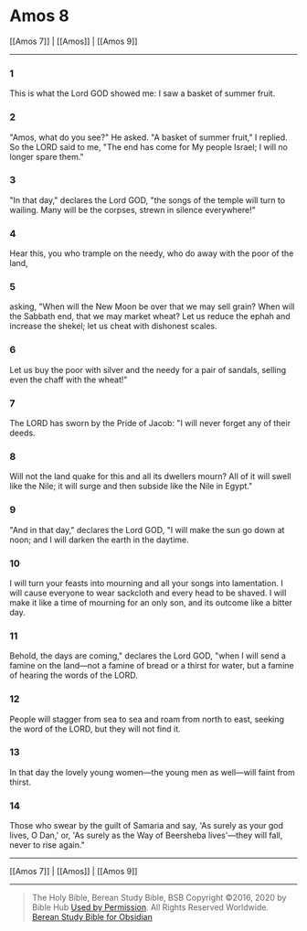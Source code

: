 # Amos 8

[[Amos 7]] | [[Amos]] | [[Amos 9]]

---

### 1
This is what the Lord GOD showed me: I saw a basket of summer fruit.

### 2
"Amos, what do you see?" He asked. "A basket of summer fruit," I replied. So the LORD said to me, "The end has come for My people Israel; I will no longer spare them."

### 3
"In that day," declares the Lord GOD, "the songs of the temple will turn to wailing. Many will be the corpses, strewn in silence everywhere!"

### 4
Hear this, you who trample on the needy, who do away with the poor of the land,

### 5
asking, "When will the New Moon be over that we may sell grain? When will the Sabbath end, that we may market wheat? Let us reduce the ephah and increase the shekel; let us cheat with dishonest scales.

### 6
Let us buy the poor with silver and the needy for a pair of sandals, selling even the chaff with the wheat!"

### 7
The LORD has sworn by the Pride of Jacob: "I will never forget any of their deeds.

### 8
Will not the land quake for this and all its dwellers mourn? All of it will swell like the Nile; it will surge and then subside like the Nile in Egypt."

### 9
"And in that day," declares the Lord GOD, "I will make the sun go down at noon; and I will darken the earth in the daytime.

### 10
I will turn your feasts into mourning and all your songs into lamentation. I will cause everyone to wear sackcloth and every head to be shaved. I will make it like a time of mourning for an only son, and its outcome like a bitter day.

### 11
Behold, the days are coming," declares the Lord GOD, "when I will send a famine on the land—not a famine of bread or a thirst for water, but a famine of hearing the words of the LORD.

### 12
People will stagger from sea to sea and roam from north to east, seeking the word of the LORD, but they will not find it.

### 13
In that day the lovely young women—the young men as well—will faint from thirst.

### 14
Those who swear by the guilt of Samaria and say, 'As surely as your god lives, O Dan,' or, 'As surely as the Way of Beersheba lives'—they will fall, never to rise again."

---

[[Amos 7]] | [[Amos]] | [[Amos 9]]

---

> The Holy Bible, Berean Study Bible, BSB
> Copyright &copy;2016, 2020 by Bible Hub
> [Used by Permission](https://berean.bible/terms.htm). All Rights Reserved Worldwide.
> [Berean Study Bible for Obsidian](https://github.com/gapmiss/berean-study-bible-for-obsidian)</small>

